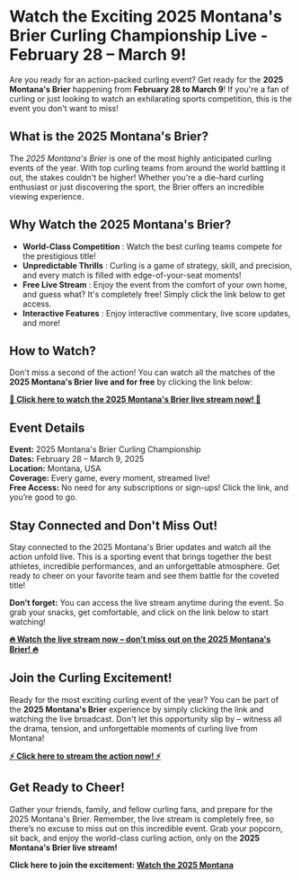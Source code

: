# Watch the Exciting 2025 Montana's Brier Curling Championship Live - February 28 – March 9!

Are you ready for an action-packed curling event? Get ready for the **2025 Montana's Brier** happening from **February 28 to March 9**! If you're a fan of curling or just looking to watch an exhilarating sports competition, this is the event you don't want to miss!

## What is the 2025 Montana's Brier?

The _2025 Montana's Brier_ is one of the most highly anticipated curling events of the year. With top curling teams from around the world battling it out, the stakes couldn't be higher! Whether you're a die-hard curling enthusiast or just discovering the sport, the Brier offers an incredible viewing experience.

## Why Watch the 2025 Montana's Brier?

- **World-Class Competition** : Watch the best curling teams compete for the prestigious title!
- **Unpredictable Thrills** : Curling is a game of strategy, skill, and precision, and every match is filled with edge-of-your-seat moments!
- **Free Live Stream** : Enjoy the event from the comfort of your own home, and guess what? It's completely free! Simply click the link below to get access.
- **Interactive Features** : Enjoy interactive commentary, live score updates, and more!

## How to Watch?

Don't miss a second of the action! You can watch all the matches of the **2025 Montana's Brier**  **live and for free** by clicking the link below:

[**🔴 Click here to watch the 2025 Montana's Brier live stream now! 🔴**](https://tinyurl.com/livestreamfreeo?st=2025montanasbrier&si=gh)

## Event Details

**Event:** 2025 Montana's Brier Curling Championship  
**Dates:** February 28 – March 9, 2025  
**Location:** Montana, USA  
**Coverage:** Every game, every moment, streamed live!  
**Free Access:** No need for any subscriptions or sign-ups! Click the link, and you’re good to go.

## Stay Connected and Don't Miss Out!

Stay connected to the 2025 Montana's Brier updates and watch all the action unfold live. This is a sporting event that brings together the best athletes, incredible performances, and an unforgettable atmosphere. Get ready to cheer on your favorite team and see them battle for the coveted title!

**Don’t forget:** You can access the live stream anytime during the event. So grab your snacks, get comfortable, and click on the link below to start watching!

[**🔥 Watch the live stream now – don’t miss out on the 2025 Montana's Brier! 🔥**](https://tinyurl.com/livestreamfreeo?st=2025montanasbrier&si=gh)

## Join the Curling Excitement!

Ready for the most exciting curling event of the year? You can be part of the **2025 Montana's Brier** experience by simply clicking the link and watching the live broadcast. Don't let this opportunity slip by – witness all the drama, tension, and unforgettable moments of curling live from Montana!

[**⚡ Click here to stream the action now! ⚡**](https://tinyurl.com/livestreamfreeo?st=2025montanasbrier&si=gh)

## Get Ready to Cheer!

Gather your friends, family, and fellow curling fans, and prepare for the 2025 Montana's Brier. Remember, the live stream is completely free, so there’s no excuse to miss out on this incredible event. Grab your popcorn, sit back, and enjoy the world-class curling action, only on the **2025 Montana's Brier live stream!**

**Click here to join the excitement: [Watch the 2025 Montana](https://tinyurl.com/livestreamfreeo?st=2025montanasbrier&si=gh)**
